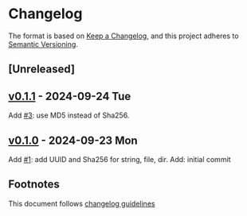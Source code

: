 # Changelog

The format is based on [Keep a Changelog](https://keepachangelog.com/en/1.0.0/),
and this project adheres to [Semantic Versioning](https://semver.org/spec/v2.0.0.html).

## [Unreleased]

## [v0.1.1] - 2024-09-24 Tue

Add [#3]: use MD5 instead of Sha256.

## [v0.1.0] - 2024-09-23 Mon

Add [#1]: add UUID and Sha256 for string, file, dir.
Add: initial commit

## Footnotes

This document follows [changelog guidelines]

[v0.1.1]: https://github.com/sfborg/sfid/compare/v0.1.0...v0.1.1
[v0.1.0]: https://github.com/sfborg/sfid/tree/v0.0.0
[#3]: https://github.com/sfborg/sfid/issues/3
[#2]: https://github.com/sfborg/sfid/issues/2
[#1]: https://github.com/sfborg/sfid/issues/1
[changelog guidelines]: https://keepachangelog.com/en/1.0.0/
